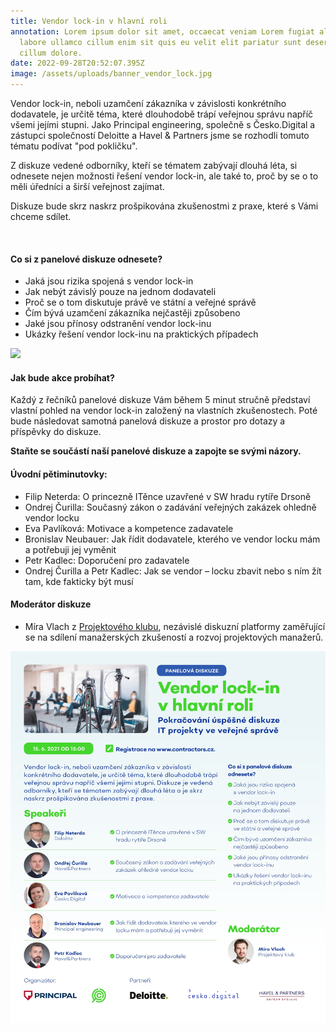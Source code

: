 ```yaml
---
title: Vendor lock-in v hlavní roli
annotation: Lorem ipsum dolor sit amet, occaecat veniam Lorem fugiat aliqua
  labore ullamco cillum enim sit quis eu velit elit pariatur sunt deserunt ut
  cillum dolore.
date: 2022-09-28T20:52:07.395Z
image: /assets/uploads/banner_vendor_lock.jpg
---
```

Vendor lock-in, neboli uzamčení zákazníka v závislosti konkrétního dodavatele, je určitě téma, které dlouhodobě trápí veřejnou správu napříč všemi jejími stupni. Jako Principal engineering, společně s Česko.Digital a zástupci společností Deloitte a Havel & Partners jsme se rozhodli tomuto tématu podívat "pod pokličku".

Z diskuze vedené odborníky, kteří se tématem zabývají dlouhá léta, si odnesete nejen možnosti řešení vendor lock-in, ale také to, proč by se o to měli úředníci a širší veřejnost zajímat.

Diskuze bude skrz naskrz prošpikována zkušenostmi z praxe, které s Vámi chceme sdílet.

 

#### Co si z panelové diskuze odnesete?

* Jaká jsou rizika spojená s vendor lock-in
* Jak nebýt závislý pouze na jednom dodavateli
* Proč se o tom diskutuje právě ve státní a veřejné správě
* Čím bývá uzamčení zákazníka nejčastěji způsobeno
* Jaké jsou přínosy odstranění vendor lock-inu
* Ukázky řešení vendor lock-inu na praktických případech

![](blob:https://cesko-digital.atlassian.net/cb7a3730-d51f-403a-9948-6b364a5e29e7#media-blob-url=true&id=01855871-8ec2-4bf1-8c92-f1e4c137f85a&collection=contentId-486866709&contextId=486866709&mimeType=image%2Fjpeg&name=Vendor%20lock%20final.jpg&size=3654810&height=4134&width=3508&alt=)

#### Jak bude akce probíhat?

Každý z řečníků panelové diskuze Vám během 5 minut stručně představí vlastní pohled na vendor lock-in založený na vlastních zkušenostech. Poté bude následovat samotná panelová diskuze a prostor pro dotazy a příspěvky do diskuze.

**Staňte se součástí naší panelové diskuze a zapojte se svými názory.**

#### Úvodní pětiminutovky:

* Filip Neterda: O princezně ITěnce uzavřené v SW hradu rytíře Drsoně
* Ondrej Čurilla: Současný zákon o zadávání veřejných zakázek ohledně vendor locku
* Eva Pavlíková: Motivace a kompetence zadavatele
* Bronislav Neubauer: Jak řídit dodavatele, kterého ve vendor locku mám a potřebuji jej vyměnit
* Petr Kadlec: Doporučení pro zadavatele
* Ondrej Čurilla a Petr Kadlec: Jak se vendor – locku zbavit nebo s ním žít tam, kde fakticky být musí

#### Moderátor diskuze

* Míra Vlach z [Projektového klubu](https://projektovyklub.weebly.com/ "https\://projektovyklub.weebly.com/"), nezávislé diskuzní platformy zaměřující se na sdílení manažerských zkušeností a rozvoj projektových manažerů.

![](/assets/uploads/vendor-lock-in.jpg)